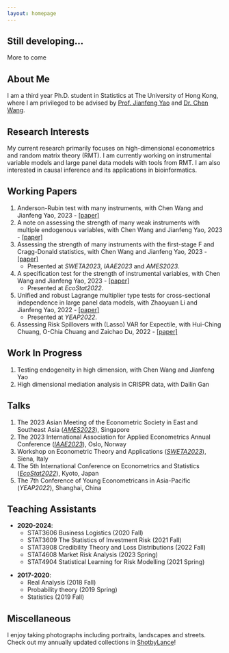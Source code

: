 ```yaml
---
layout: homepage
---
```


## Still developing...
More to come

## About Me
I am a third year Ph.D. student in Statistics at The University of Hong Kong, where I am privileged to be advised by [Prof. Jianfeng Yao](https://jianfengyao.wordpress.com/) and [Dr. Chen Wang](https://saasweb.hku.hk/staff/stacw/web/).

## Research Interests
My current research primarily focuses on high-dimensional econometrics and random matrix theory (RMT). I am currently working on instrumental variable models and large panel data models with tools from RMT. I am also interested in causal inference and its applications in bioinformatics.

## Working Papers
1. Anderson-Rubin test with many instruments, with Chen Wang and Jianfeng Yao, 2023 - [[paper]](https://www.dropbox.com/s/q4tcas0hs3s4915/20230228_AR_test_with_many_instruments.pdf?dl=0)
2. A note on assessing the strength of many weak instruments with multiple endogenous variables, with Chen Wang and Jianfeng Yao, 2023 - [[paper]](https://www.dropbox.com/s/r49e5s82095vhgj/Adjusted_F_multiple_p.pdf?dl=0)
3. Assessing the strength of many instruments with the first-stage F and Cragg-Donald statistics, with Chen Wang and Jianfeng Yao, 2023 - [[paper]](https://arxiv.org/pdf/2302.14423.pdf)
   - Presented at *SWETA2023*, *IAAE2023* and *AMES2023*.
4. A specification test for the strength of instrumental variables, with Chen Wang and Jianfeng Yao, 2023 - [[paper]](https://arxiv.org/pdf/2302.14396.pdf)
   - Presented at *EcoStat2022*.
5. Unified and robust Lagrange multiplier type tests for cross-sectional independence in large panel data models, with Zhaoyuan Li and Jianfeng Yao, 2022 - [[paper]](https://arxiv.org/pdf/2302.14387.pdf)
   - Presented at *YEAP2022*.
6. Assessing Risk Spillovers with (Lasso) VAR for Expectile, with Hui-Ching Chuang, O-Chia Chuang and Zaichao Du, 2022 - [[paper]](https://deliverypdf.ssrn.com/delivery.php?ID=271115095026087003013108010104106006017000060055059029121029115023089071096029114125100029055040112124009075031070117076124103119082082087053120019020127012078004088038034008121006083023031101114126001085091086075008066123127019006096094105087084029001&EXT=pdf&INDEX=TRUE)

## Work In Progress
1. Testing endogeneity in high dimension, with Chen Wang and Jianfeng Yao
2. High dimensional mediation analysis in CRISPR data, with Dailin Gan

## Talks
1. The 2023 Asian Meeting of the Econometric Society in East and Southeast Asia (*[AMES2023](https://www.ames2023ntu.org/)*), Singapore
2. The 2023 International Association for Applied Econometrics Annual Conference (*[IAAE2023](https://www.bi.edu/about-bi/events/2023/june/iaae2023/)*), Oslo, Norway
3. Workshop on Econometric Theory and Applications (*[SWETA2023](https://sites.google.com/view/sweta2023/home)*), Siena, Italy
4. The 5th International Conference on Econometrics and Statistics (*[EcoStat2022](http://www.cmstatistics.org/EcoSta2022/)*), Kyoto, Japan
5. The 7th Conference of Young Econometricans in Asia-Pacific (*YEAP2022*), Shanghai, China

## Teaching Assistants
* **2020-2024**: 
    - STAT3606 Business Logistics (2020 Fall)
    - STAT3609 The Statistics of Investment Risk (2021 Fall)
    - STAT3908 Credibility Theory and Loss Distributions (2022 Fall)
    - STAT4608 Market Risk Analysis (2023 Spring)
    - STAT4904 Statistical Learning for Risk Modelling (2021 Spring)
+ **2017-2020**: 
    - Real Analysis (2018 Fall)
    - Probability theory (2019 Spring)
    - Statistics (2019 Fall)

## Miscellaneous
I enjoy taking photographs including portraits, landscapes and streets. Check out my annually updated collections in [ShotbyLance](https://lanceh7.wixsite.com/shotbylance)!

